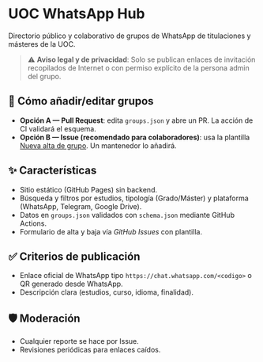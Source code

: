 # UOC WhatsApp Hub


Directorio público y colaborativo de grupos de WhatsApp de titulaciones y másteres de la UOC.


> ⚠️ **Aviso legal y de privacidad**: Solo se publican enlaces de invitación recopilados de Internet o con permiso explícito de la persona admin del grupo.


## 🧩 Cómo añadir/editar grupos
- **Opción A — Pull Request**: edita `groups.json` y abre un PR. La acción de CI validará el esquema.
- **Opción B — Issue (recomendado para colaboradores)**: usa la plantilla [Nueva alta de grupo](.github/ISSUE_TEMPLATE/new-group.yml). Un mantenedor lo añadirá.


## ✨ Características
- Sitio estático (GitHub Pages) sin backend.
- Búsqueda y filtros por estudios, tipología (Grado/Máster) y plataforma (WhatsApp, Telegram, Google Drive).
- Datos en `groups.json` validados con `schema.json` mediante GitHub Actions.
- Formulario de alta y baja vía *GitHub Issues* con plantilla.


## ✅ Criterios de publicación
- Enlace oficial de WhatsApp tipo `https://chat.whatsapp.com/<codigo>` o QR generado desde WhatsApp.
- Descripción clara (estudios, curso, idioma, finalidad).


## 🛡️ Moderación
- Cualquier reporte se hace por Issue.
- Revisiones periódicas para enlaces caídos.
